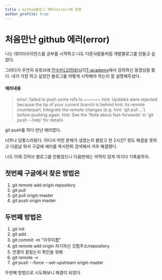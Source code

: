 ```yaml
---
title : Github블로그 에러(error)에 당황
author_profile: true
---
```

# 처음만난 github 에러(error)
나는 데이터사이언스를 공부를 시작하고 나도 다른사람들처럼 개발블로그를 만들고 싶었다.

 그러다가 우연히 유튜브에 [안수빈(고려대)](https://subinium.github.io/)님이[T-academy]("https://www.youtube.com/watch?v=eCv_bh-Ax-Q&t=2831s")에서 강의하신 동영상을 봤다. 내가 가장 하고 싶었던 블로그를 어떻게 시작해야 하는지 잘 설명해주셨다.

#### 에러내용

>  error: failed to push some refs to ~~~~~~
hint: Updates were rejected because the tip of your current branch is behind
hint: its remote counterpart. Integrate the remote changes (e.g.
hint: 'git pull ...') before pushing again.
hint: See the 'Note about fast-forwards' in 'git push --help' for details      

git push를 하다 만난 에러였다.

너무나 당황스러웠다. 어디서 어떤 문제가 생겼는지 몰랐고 한 2시간? 정도 해결을 못하고 다음날 와서 구글에 에러를 복사한뒤 검색해서 겨우 해결했다.

나도 이제 깃허브 블로그를 만들었으니 다음번에는 까먹지 않게 여기다 기록을하자.


## 첫번째 구글에서 찾은 방법은
1. git remote add origin repository
2. git pull 
3. git pull origin master
4. git push origin master



## 두번째 방법은
1. git init
2. git add .
3. git commit -m "아무이름"
4. git remote add origin 자기자신 깃헙주소/repository
5. 연결이 잘됬는지 확인을 위해
5. git remote -v
7. git push --force --set-upstream origin master



두번째 방법으로 시도해보니 해결이 되었다.

